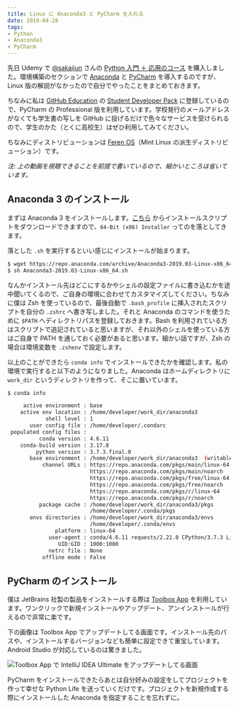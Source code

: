 ```yaml
---
title: Linux に Anaconda3 と PyCharm を入れる
date: 2019-04-28
tags:
- Python
- Anaconda3
- PyCharm
---
```

先日 Udemy で [@sakaijun](https://twitter.com/sakaijun) さんの [Python 入門 ＋ 応用のコース](https://www.udemy.com/share/100ZLuBEcfcl1URnQ=/) を購入しました。環境構築のセクションで [Anaconda](https://www.anaconda.com/) と [PyCharm](https://www.jetbrains.com/pycharm/) を導入するのですが、Linux 版の解説がなかったので自分でやったことをまとめておきます。

ちなみに私は [GitHub Education](https://education.github.com/) の [Student Developer Pack](https://education.github.com/pack) に登録しているので、PyCharm の Professional 版を利用しています。学校発行のメールアドレスがなくても学生書の写しを GitHub に投げるだけで色々なサービスを受けられるので、学生のかた（とくに高校生）はぜひ利用してみてください。

ちなみにディストリビューションは [Feren OS](https://ferenos.weebly.com/)（Mint Linux の派生ディストリビューション）です。

*注: 上の動画を視聴できることを前提で書いているので、細かいところは省いています。*

## Anaconda 3 のインストール

まずは Anaconda 3 をインストールします。[こちら](https://www.anaconda.com/distribution/) からインストールスクリプトをダウンロードできますので、`64-Bit (x86) Installer` ってのを落としてきます。

落とした `.sh` を実行するといい感じにインストールが始まります。

```sh
$ wget https://repo.anaconda.com/archive/Anaconda3-2019.03-Linux-x86_64.sh
$ sh Anaconda3-2019.03-Linux-x86_64.sh
```

なんかインストール先はどこにするかやシェルの設定ファイルに書き込むかを途中聞いてくるので、ご自身の環境に合わせてカスタマイズしてください。ちなみに僕は Zsh を使っているので、最後自動で `.bash_profile` に挿入されたスクリプトを自分の `.zshrc` へ書き写しました。それと Anaconda のコマンドを使うために `$PATH` へディレクトリパスを登録しておきます。Bash を利用されている方はスクリプトで追記されていると思いますが、それ以外のシェルを使っている方はご自身で PATH を通しておく必要があると思います。細かい話ですが、Zsh の場合は環境変数を `.zshenv` で設定します。

以上のことができたら `conda info` でインストールできたかを確認します。私の環境で実行すると以下のようになりました。Anaconda はホームディレクトリに `work_dir` というディレクトリを作って、そこに置いています。

```sh
$ conda info

     active environment : base
    active env location : /home/developer/work_dir/anaconda3
            shell level : 1
       user config file : /home/developer/.condarc
 populated config files :
          conda version : 4.6.11
    conda-build version : 3.17.8
         python version : 3.7.3.final.0
       base environment : /home/developer/work_dir/anaconda3  (writable)
           channel URLs : https://repo.anaconda.com/pkgs/main/linux-64
                          https://repo.anaconda.com/pkgs/main/noarch
                          https://repo.anaconda.com/pkgs/free/linux-64
                          https://repo.anaconda.com/pkgs/free/noarch
                          https://repo.anaconda.com/pkgs/r/linux-64
                          https://repo.anaconda.com/pkgs/r/noarch
          package cache : /home/developer/work_dir/anaconda3/pkgs
                          /home/developer/.conda/pkgs
       envs directories : /home/developer/work_dir/anaconda3/envs
                          /home/developer/.conda/envs
               platform : linux-64
             user-agent : conda/4.6.11 requests/2.21.0 CPython/3.7.3 Linux/4.15.0-48-generic ubuntu/18.04 glibc/2.27
                UID:GID : 1000:1000
             netrc file : None
           offline mode : False
```

## PyCharm のインストール

僕は JetBrains 社製の製品をインストールする際は [Toolbox App](https://www.jetbrains.com/toolbox/app/) を利用しています。ワンクリックで新規インストールやアップデート、アンインストールが行えるので非常に楽です。

下の画像は Toolbox App でアップデートしてる画面です。インストール先のパスや、インストールするバージョンなども簡単に設定できて重宝しています。Android Studio が対応しているのは驚きました。

![Toolbox App で IntelliJ IDEA Ultimate をアップデートしてる画面](https://res.cloudinary.com/simpleisbest/image/upload/q_auto:good/v1556442378/Linux%20%E3%81%AB%20Anaconda3%20%E3%81%A8%20PyCharm%20%E3%82%92%E5%85%A5%E3%82%8C%E3%82%8B/JetBrains%20Toolbox%20App.webp)

PyCharm をインストールできたらあとは自分好みの設定をしてプロジェクトを作って幸せな Python Life を送っていくだけです。プロジェクトを新規作成する際にインストールした Anaconda を指定することを忘れずに。
